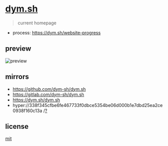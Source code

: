 # [dym.sh](https://dym.sh)

> current homepage

- process: https://dym.sh/website-progress


## preview
![preview](./preview.png)


## mirrors
- https://github.com/dym-sh/dym.sh
- https://gitlab.com/dym-sh/dym.sh
- https://dym.sh/dym.sh
- hyper://338f345cfbe6fe467733f0dbce5354be06d000b1e7dbd25ea2ce0938f160c13a /[?](https://beakerbrowser.com)


## license
[mit](./license)

